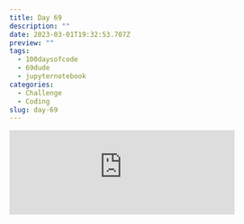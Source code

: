 ```yaml
---
title: Day 69
description: ""
date: 2023-03-01T19:32:53.707Z
preview: ""
tags:
  - 100daysofcode
  - 69dude
  - jupyternotebook
categories:
  - Challenge
  - Coding
slug: day-69
---
```

<iframe src="https://mastodontech.de/@larnius/109949663022456731/embed" class="mastodon-embed" style="max-width: 100%; border: 0" width="400" allowfullscreen="allowfullscreen"></iframe><script src="https://mastodontech.de/embed.js" async="async"></script>